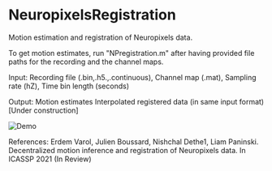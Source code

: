 # NeuropixelsRegistration
 Motion estimation and registration of Neuropixels data.
 
 To get motion estimates, run "NPregistration.m" after having provided file paths for the recording and the channel maps.
 
 Input:
 Recording file (.bin,.h5.,.continuous),
 Channel map (.mat),
 Sampling rate (hZ),
 Time bin length (seconds)
 
 Output:
 Motion estimates
 Interpolated registered data (in same input format) [Under construction]


![Demo](https://github.com/evarol/NeuropixelsRegistration/blob/master/fig1.png)

References:
Erdem Varol, Julien Boussard, Nishchal Dethe1, Liam Paninski. Decentralized motion inference and registration of Neuropixels data. In ICASSP 2021 (In Review)

